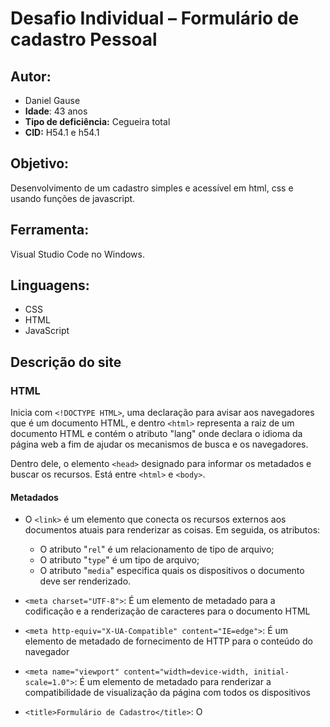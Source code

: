 # Desafio Individual – Formulário de cadastro Pessoal

## Autor:

- Daniel Gause
- **Idade**: 43 anos
- **Tipo de deficiência:** Cegueira total
- **CID:** H54.1 e h54.1

## Objetivo:

Desenvolvimento de um cadastro simples e acessível em html, css e usando funções de javascript. 
## Ferramenta:

Visual Studio Code no Windows.

## Linguagens: 

- CSS
- HTML
- JavaScript

## Descrição do site

### HTML

Inicia com `<!DOCTYPE HTML>`, uma declaração para avisar aos navegadores que é um documento HTML, e dentro `<html>` representa a raiz de um documento HTML e contém o atributo "lang" onde declara o idioma da página web a fim de ajudar os mecanismos de busca e os navegadores. 

Dentro dele, o elemento `<head>` designado para informar os metadados e buscar os recursos. Está entre `<html>` e `<body>`. 

#### Metadados

- O `<link>` é um elemento que conecta os recursos externos aos documentos atuais para renderizar as coisas. Em seguida, os atributos:
  - O atributo "`rel`" é um relacionamento de tipo de arquivo;
  - O atributo "`type`" é um tipo de arquivo;
  - O atributo "`media`" especifica quais os dispositivos o documento deve ser renderizado.

- `<meta charset="UTF-8">`: É um elemento de metadado para a codificação e a renderização de caracteres para o documento HTML
- `<meta http-equiv="X-UA-Compatible" content="IE=edge">`: É um elemento de metadado de fornecimento de HTTP para o conteúdo do navegador
- `<meta name="viewport" content="width=device-width, initial-scale=1.0">`: É um elemento de metadado para renderizar a compatibilidade de visualização da página com todos os dispositivos
- `<title>Formulário de Cadastro</title>`: O <title> é um elemento que renderiza o título para a aba do navegador

#### Corpo

O elemento `<body>` renderiza todo o corpo de um documento.

No corpo são encontrados os elementos <div>, que são divisões ou seções num documento HTML. O atributo "`class`" é um nome de classe para um elemento para pegar os seletores de um arquivo CSS.

Além disso, numa divisão, temos:

- `<h1>` é um cabeçalho de primeiro grau.
- `<p>` é uma definição de parágrafos.

#### Formulário

O `<form>` é um elemento de criação de formulário usado para onde o usuário possa preencher os campos. Nele, tem um atributo "`onsubmit`" é um evento de submissão em JavaScript que executa a função.

No form temos:

##### Rótulos

- O `<label>` é um elemento que rotula a informação.
  - O atributo "`for`" é um método que pega o identificador do campo de entrada.

##### Campos de entrada

- O `<input>` é um elemento de campo de entrada para o usuário escrever o valor e preenchê-lo.
  - O atributo "`id`" é uma vinculação do campo ao rótulo.
  - O atributo "`required`" significa que o campo não pode ser vazio.
  - O atributo "`maxlength`" define o limite de caracteres.
  - O atributo "`placeholder`" é um valor da dica ou do exemplo.
O atributo "`autocomplete="off""` foi usado em entradas específicas para proteção de dados sensíveis.





#### Fim

O atributo  "`onkeydown`" foi usado para executar a função de preenchimento dos pontos e ífem da máscara do cpf. 
O comando onblur="pesquisacep(this.value);" possue um evento "onblur" que checa se o CEP é válido ou não e também preenche todos os campos de endereço de forma automática. 

O comando `<input id="cadastrar" type="submit" value="Enviar dados">` é um botão de submissão com um valor para renderizar

O comando `<script type="text/javascript" src="js/script.js"></script>` é elemento para anexar o arquivo externo em JavaScript e define o tipo de documento



### JavaScript

Foi usado nesse projeto a API do ViaCep,, com algumas adaptações estruturais. 

No fim, na última função, temos um comando `window.location.href`, que encaminha para próxima página de mensagem enviada com sucesso. 

## Referências

### HTML

Vídeos da trilha de aprendizagem da Gama Academy, e apostilas diversas.

### JavaScript

- [Validação de CEP pelo ViaCEP](https://viacep.com.br/#:~:text=Acessando%20o%20webservice%20de%20CEP,piped%22%20ou%20%22querty%22.)

### CSS

Método de acerto e erro, visto ser deficiente visual total e não ter uma exata noção do visual, com a colaboração de pessoas que veem.

